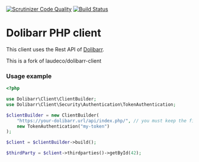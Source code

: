 [![Scrutinizer Code Quality](https://scrutinizer-ci.com/g/laudeco/dolibarr-api-client/badges/quality-score.png?b=master)](https://scrutinizer-ci.com/g/laudeco/dolibarr-api-client/?branch=master)
[![Build Status](https://travis-ci.org/laudeco/dolibarr-api-client.svg?branch=master)](https://travis-ci.org/laudeco/dolibarr-api-client)

# Dolibarr PHP client

This client uses the Rest API of [Dolibarr](https://www.dolibarr.org/). 

This is a fork of laudeco/dolibarr-client

### Usage example

```php
<?php

use Dolibarr\Client\ClientBuilder;
use Dolibarr\Client\Security\Authentication\TokenAuthentication;

$clientBuilder = new ClientBuilder(
    "https://your-dolibarr.url/api/index.php/", // you must keep the final slash
    new TokenAuthentication("my-token")
);

$client = $clientBuilder->build();

$thirdParty = $client->thirdparties()->getById(42);
```